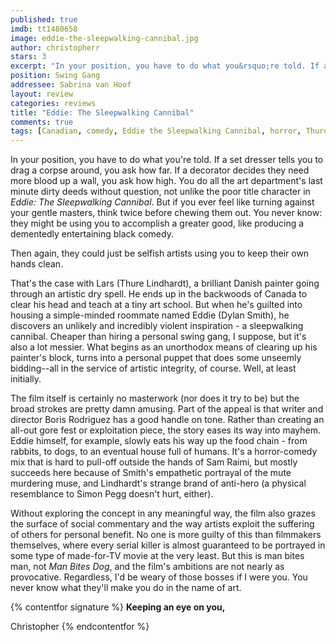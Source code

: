 ```yaml
---
published: true
imdb: tt1480658
image: eddie-the-sleepwalking-cannibal.jpg
author: christopherr 
stars: 3
excerpt: "In your position, you have to do what you&rsquo;re told. If a set dresser tells you to drag a corpse around, you ask how far. If a decorator decides they need more blood up a wall, you ask how high. You do all the art department&rsquo;s last minute dirty deeds without question, not unlike the poor title character in <em>Eddie: The Sleepwalking Cannibal</em>. But if you ever feel like turning against your gentle masters, think twice before chewing them out. You never know: they might be using you to accomplish a greater good, like producing a dementedly entertaining black comedy."
position: Swing Gang
addressee: Sabrina van Hoof
layout: review
categories: reviews
title: "Eddie: The Sleepwalking Cannibal"
comments: true
tags: [Canadian, comedy, Eddie the Sleepwalking Cannibal, horror, Thure Lindhardt, Uncategorized]
---
```

In your position, you have to do what you're told. If a set dresser tells you to drag a corpse around, you ask how far. If a decorator decides they need more blood up a wall, you ask how high. You do all the art department's last minute dirty deeds without question, not unlike the poor title character in _Eddie: The Sleepwalking Cannibal_. But if you ever feel like turning against your gentle masters, think twice before chewing them out. You never know: they might be using you to accomplish a greater good, like producing a dementedly entertaining black comedy.

Then again, they could just be selfish artists using you to keep their own hands clean.

That's the case with Lars (Thure Lindhardt), a brilliant Danish painter going through an artistic dry spell. He ends up in the backwoods of Canada to clear his head and teach at a tiny art school. But when he's guilted into housing a simple-minded roommate named Eddie (Dylan Smith), he discovers an unlikely and incredibly violent inspiration - a sleepwalking cannibal. Cheaper than hiring a personal swing gang, I suppose, but it's also a lot messier. What begins as an unorthodox means of clearing up his painter's block, turns into a personal puppet that does some unseemly bidding--all in the service of artistic integrity, of course. Well, at least initially.

The film itself is certainly no masterwork (nor does it try to be) but the broad strokes are pretty damn amusing. Part of the appeal is that writer and director Boris Rodriguez has a good handle on tone. Rather than creating an all-out gore fest or exploitation piece, the story eases its way into mayhem. Eddie himself, for example, slowly eats his way up the food chain - from rabbits, to dogs, to an eventual house full of humans. It's a horror-comedy mix that is hard to pull-off outside the hands of Sam Raimi, but mostly succeeds here because of Smith's empathetic portrayal of the mute murdering muse, and Lindhardt's strange brand of anti-hero (a physical resemblance to Simon Pegg doesn't hurt, either).

Without exploring the concept in any meaningful way, the film also grazes the surface of social commentary and the way artists exploit the suffering of others for personal benefit. No one is more guilty of this than filmmakers themselves, where every serial killer is almost guaranteed to be portrayed in some type of made-for-TV movie at the very least. But this is man bites man, not _Man Bites Dog_, and the film's ambitions are not nearly as provocative. Regardless, I'd be weary of those bosses if I were you. You never know what they'll make you do in the name of art.

{% contentfor signature %}
**Keeping an eye on you,**

Christopher
{% endcontentfor %}